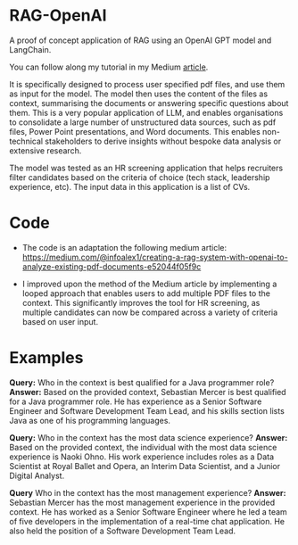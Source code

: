 # RAG-OpenAI
A proof of concept application of RAG using an OpenAI GPT model and LangChain.

You can follow along my tutorial in my Medium [article](https://medium.com/@ohnonaoki95/rag-with-openai-and-langchain-using-multiple-pdf-documents-291a56f9d264).

It is specifically designed to process user specified pdf files, and use them as input for the model. The model then uses the content of the files
as context, summarising the documents or answering specific questions about them. This is a very popular application of LLM, and enables organisations
to consolidate a large number of unstructured data sources, such as pdf files, Power Point presentations, and Word documents. This enables non-technical
stakeholders to derive insights without bespoke data analysis or extensive research.

The model was tested as an HR screening application that helps recruiters filter candidates based on the criteria of choice (tech stack, leadership experience, etc).
The input data in this application is a list of CVs.

# Code

* The code is an adaptation the following medium article:
https://medium.com/@infoalex1/creating-a-rag-system-with-openai-to-analyze-existing-pdf-documents-e52044f05f9c

* I improved upon the method of the Medium article by implementing a looped approach that enables users to add multiple PDF files to the context.
This significantly improves the tool for HR screening, as multiple candidates can now be compared across a variety of criteria based on user input.

# Examples

**Query:** Who in the context is best qualified for a Java programmer role?
**Answer:** Based on the provided context, Sebastian Mercer is best qualified for a Java programmer role. He has experience as a Senior Software Engineer and Software Development Team Lead, and his skills section lists Java as one of his programming languages.

**Query:** Who in the context has the most data science experience?
**Answer:** Based on the provided context, the individual with the most data science experience is Naoki Ohno. His work experience includes roles as a Data Scientist at Royal Ballet and Opera, an Interim Data Scientist, and a Junior Digital Analyst.

**Query** Who in the context has the most management experience?
**Answer:** Sebastian Mercer has the most management experience in the provided context. He has worked as a Senior Software Engineer where he led a team of five developers in the implementation of a real-time chat application. He also held the position of a Software Development Team Lead.
